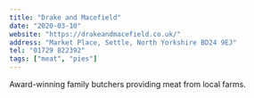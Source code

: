 ```yaml
---
title: "Drake and Macefield"
date: "2020-03-10"
website: "https://drakeandmacefield.co.uk/"
address: "Market Place, Settle, North Yorkshire BD24 9EJ"
tel: "01729 822392"
tags: ["meat", "pies"]
---
```


Award-winning family butchers providing meat from local farms.
